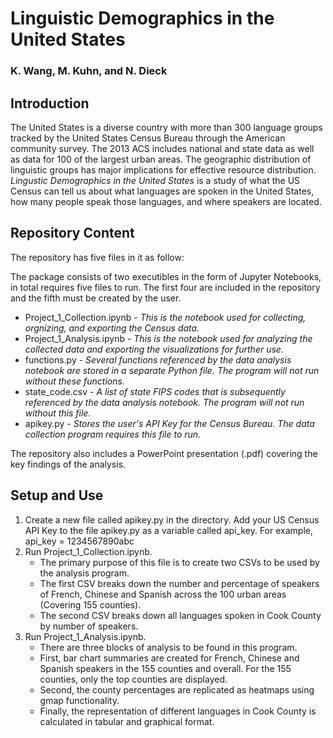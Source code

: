 # Linguistic Demographics in the United States
### K. Wang, M. Kuhn, and N. Dieck

## Introduction
The United States is a diverse country with more than 300 language groups tracked by the United States Census Bureau through the American community survey. The 2013 ACS includes national and state data as well as data for 100 of the largest urban areas. The geographic distribution of linguistic groups has major implications for effective resource distribution. _Lingustic Demographics in the United States_ is a study of what the US Census can tell us about what languages are spoken in the United States, how many people speak those languages, and where speakers are located. 

## Repository Content
The repository has five files in it as follow:

The package consists of two executibles in the form of Jupyter Notebooks, in total requires five files to run. The first four are included in the repository and the fifth must be created by the user. 
* Project_1_Collection.ipynb - _This is the notebook used for collecting, orgnizing, and exporting the Census data._
* Project_1_Analysis.ipynb - _This is the notebook used for analyzing the collected data and exporting the visualizations for further use._
* functions.py - _Several functions referenced by the data analysis notebook are stored in a separate Python file. The program will not run without these functions._
* state_code.csv - _A list of state FIPS codes that is subsequently referenced by the data analysis notebook. The program will not run without this file._
* apikey.py - _Stores the user's API Key for the Census Bureau. The data collection program requires this file to run._

The repository also includes a PowerPoint presentation (.pdf) covering the key findings of the analysis. 

## Setup and Use

1. Create a new file called apikey.py in the directory. Add your US Census API Key to the file apikey.py as a variable called api_key. For example, api_key = 1234567890abc
1. Run Project_1_Collection.ipynb.
    * The primary purpose of this file is to create two CSVs to be used by the analysis program. 
    * The first CSV breaks down the number and percentage of speakers of French, Chinese and Spanish across the 100 urban areas (Covering 155 counties). 
    * The second CSV breaks down all languages spoken in Cook County by number of speakers. 
1. Run Project_1_Analysis.ipynb.
    * There are three blocks of analysis to be found in this program.
    * First, bar chart summaries are created for French, Chinese and Spanish speakers in the 155 counties and overall. For the 155 counties, only the top counties are displayed.
    * Second, the county percentages are replicated as heatmaps using gmap functionality. 
    * Finally, the representation of different languages in Cook County is calculated in tabular and graphical format. 

